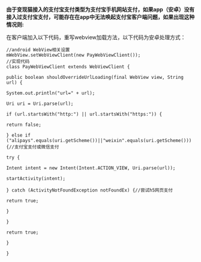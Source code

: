**由于变现猫接入的支付宝支付类型为支付宝手机网站支付，如果app（安卓）没有接入过支付宝支付，可能存在在app中无法唤起支付宝客户端问题，如果出现这种情况则:**

在客户端加入以下代码，重写webview加载方法，以下代码为安卓处理方式：

```
//android WebView相关设置
mWebView.setWebViewClient(new PayWebViewClient());
//实现代码
class PayWebViewClient extends WebViewClient {

public boolean shouldOverrideUrlLoading(final WebView view, String url) {

System.out.println("url=" + url);

Uri uri = Uri.parse(url);

if (url.startsWith("http:") || url.startsWith("https:")) {

return false;

} else if ("alipays".equals(uri.getScheme())||"weixin".equals(uri.getScheme())) {//支付宝支付或微信支付

try {

Intent intent = new Intent(Intent.ACTION_VIEW, Uri.parse(url));

startActivity(intent);

} catch (ActivityNotFoundException notFoundEx) {//尝试h5网页支付

return true;

}

}

return true;

}

}
```



